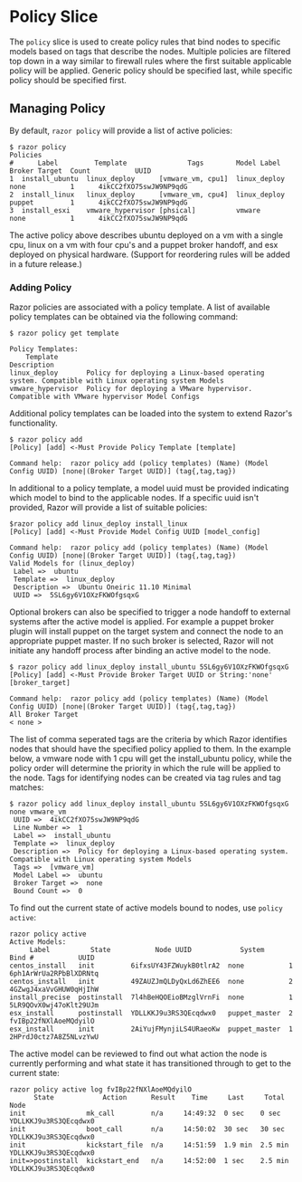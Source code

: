 # Policy Slice

The `policy` slice is used to create policy rules that bind nodes to specific models based on tags that describe the nodes. Multiple policies are filtered top down in a way similar to firewall rules where the first suitable applicable policy will be applied. Generic policy should be specified last, while specific policy should be specified first.


## Managing Policy

By default, `razor policy` will provide a list of active policies:

    $ razor policy
    Policies
    #      Label         Template               Tags        Model Label   Broker Target  Count           UUID
    1  install_ubuntu  linux_deploy      [vmware_vm, cpu1]  linux_deploy  none           1      4ikCC2fXO75swJW9NP9qdG
    2  install_linux   linux_deploy      [vmware_vm, cpu4]  linux_deploy  puppet         1      4ikCC2fXO75swJW9NP9qdG
    3  install_esxi    vmware_hypervisor [phsical]          vmware        none           1      4ikCC2fXO75swJW9NP9qdG

The active policy above describes ubuntu deployed on a vm with a single cpu, linux on a vm with four cpu's and a puppet broker handoff, and esx deployed on physical hardware. (Support for reordering rules will be added in a future release.)

### Adding Policy

Razor policies are associated with a policy template. A list of available policy templates can be obtained via the following command:

    $ razor policy get template
    
    Policy Templates:
        Template                                                  Description
    linux_deploy       Policy for deploying a Linux-based operating system. Compatible with Linux operating system Models
    vmware_hypervisor  Policy for deploying a VMware hypervisor. Compatible with VMware hypervisor Model Configs

Additional policy templates can be loaded into the system to extend Razor's functionality.

    $ razor policy add
    [Policy] [add] <-Must Provide Policy Template [template]
    
    Command help:  razor policy add (policy templates) (Name) (Model Config UUID) [none|(Broker Target UUID)] (tag{,tag,tag})

In additional to a policy template, a model uuid must be provided indicating which model to bind to the applicable nodes. If a specific uuid isn't provided, Razor will provide a list of suitable policies:

    $razor policy add linux_deploy install_linux
    [Policy] [add] <-Must Provide Model Config UUID [model_config]
    
    Command help:  razor policy add (policy templates) (Name) (Model Config UUID) [none|(Broker Target UUID)] (tag{,tag,tag})
    Valid Models for (linux_deploy)
     Label =>  ubuntu
     Template =>  linux_deploy
     Description =>  Ubuntu Oneiric 11.10 Minimal
     UUID =>  5SL6gy6V1OXzFKWOfgsqxG

Optional brokers can also be specified to trigger a node handoff to external systems after the active model is applied. For example a puppet broker plugin will install puppet on the target system and connect the node to an appropriate puppet master. If no such broker is selected, Razor will not initiate any handoff process after binding an active model to the node.

    $ razor policy add linux_deploy install_ubuntu 5SL6gy6V1OXzFKWOfgsqxG
    [Policy] [add] <-Must Provide Broker Target UUID or String:'none' [broker_target]
    
    Command help:  razor policy add (policy templates) (Name) (Model Config UUID) [none|(Broker Target UUID)] (tag{,tag,tag})
    All Broker Target
    < none >

The list of comma seperated tags are the criteria by which Razor identifies nodes that should have the specified policy applied to them. In the example below, a vmware node with 1 cpu will get the install_ubuntu policy, while the policy order will determine the priority in which the rule will be applied to the node. Tags for identifying nodes can be created via tag rules and tag matches:

    $ razor policy add linux_deploy install_ubuntu 5SL6gy6V1OXzFKWOfgsqxG none vmware_vm
     UUID =>  4ikCC2fXO75swJW9NP9qdG
     Line Number =>  1
     Label =>  install_ubuntu
     Template =>  linux_deploy
     Description =>  Policy for deploying a Linux-based operating system. Compatible with Linux operating system Models
     Tags =>  [vmware_vm]
     Model Label =>  ubuntu
     Broker Target =>  none
     Bound Count =>  0

To find out the current state of active models bound to nodes, use `policy active`:

    razor policy active
    Active Models:
         Label          State           Node UUID            System      Bind #           UUID           
    centos_install   init         6ifxsUY43FZWuykB0tlrA2  none           1       6ph1ArWrUa2RPbBlXDRNtq  
    centos_install   init         49ZAUZJmQLDyQxLd6ZhEE6  none           2       4GZwgJ4xaVvGHUW0qHjIhW  
    install_precise  postinstall  7l4hBeHQOEioBMzglVrnFi  none           1       5LR9QOvX0wj47oKlt29UJm  
    esx_install      postinstall  YDLLKKJ9u3RS3QEcqdwx0   puppet_master  2       fvIBp22fNXlAoeMQdyilO   
    esx_install      init         2AiYujFMynjiLS4URaeoKw  puppet_master  1       2HPrdJ0ctz7A8Z5NLvzYwU  

The active model can be reviewed to find out what action the node is currently performing and what state it has transitioned through to get to the current state:

    razor policy active log fvIBp22fNXlAoeMQdyilO
          State            Action      Result    Time     Last     Total           Node           
    init               mk_call         n/a     14:49:32  0 sec    0 sec    YDLLKKJ9u3RS3QEcqdwx0  
    init               boot_call       n/a     14:50:02  30 sec   30 sec   YDLLKKJ9u3RS3QEcqdwx0  
    init               kickstart_file  n/a     14:51:59  1.9 min  2.5 min  YDLLKKJ9u3RS3QEcqdwx0  
    init=>postinstall  kickstart_end   n/a     14:52:00  1 sec    2.5 min  YDLLKKJ9u3RS3QEcqdwx0  
